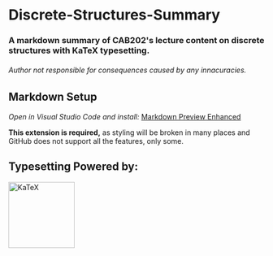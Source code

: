 # Discrete-Structures-Summary

### A markdown summary of CAB202's lecture content on discrete structures with KaTeX typesetting.

###### _Author not responsible for consequences caused by any innacuracies._

## Markdown Setup

_Open in Visual Studio Code and install:_ [Markdown Preview Enhanced](https://marketplace.visualstudio.com/items?itemName=shd101wyy.markdown-preview-enhanced)

**This extension is required,** as styling will be broken in many places and GitHub does not support all the features, only some.

## Typesetting Powered by:

[<img src="https://katex.org/img/katex-logo-black.svg" width="130" alt="KaTeX">](https://katex.org/)
